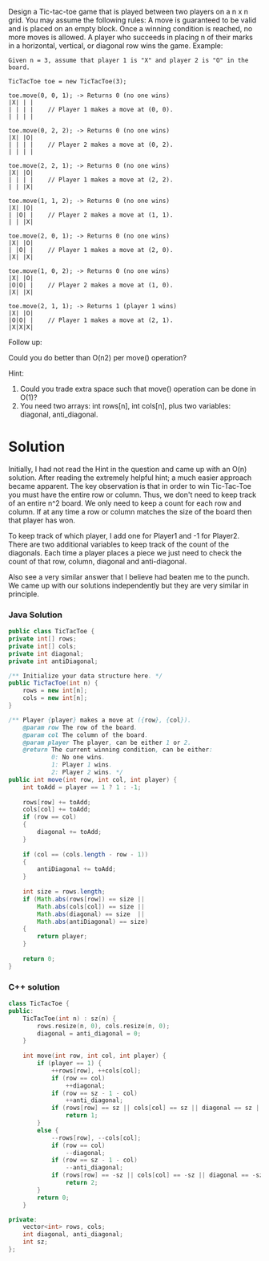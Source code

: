 Design a Tic-tac-toe game that is played between two players on a n x n grid.
You may assume the following rules:
A move is guaranteed to be valid and is placed on an empty block.
Once a winning condition is reached, no more moves is allowed.
A player who succeeds in placing n of their marks in a horizontal, vertical, or diagonal row wins the game.
Example:

```
Given n = 3, assume that player 1 is "X" and player 2 is "O" in the board.

TicTacToe toe = new TicTacToe(3);

toe.move(0, 0, 1); -> Returns 0 (no one wins)
|X| | |
| | | |    // Player 1 makes a move at (0, 0).
| | | |

toe.move(0, 2, 2); -> Returns 0 (no one wins)
|X| |O|
| | | |    // Player 2 makes a move at (0, 2).
| | | |

toe.move(2, 2, 1); -> Returns 0 (no one wins)
|X| |O|
| | | |    // Player 1 makes a move at (2, 2).
| | |X|

toe.move(1, 1, 2); -> Returns 0 (no one wins)
|X| |O|
| |O| |    // Player 2 makes a move at (1, 1).
| | |X|

toe.move(2, 0, 1); -> Returns 0 (no one wins)
|X| |O|
| |O| |    // Player 1 makes a move at (2, 0).
|X| |X|

toe.move(1, 0, 2); -> Returns 0 (no one wins)
|X| |O|
|O|O| |    // Player 2 makes a move at (1, 0).
|X| |X|

toe.move(2, 1, 1); -> Returns 1 (player 1 wins)
|X| |O|
|O|O| |    // Player 1 makes a move at (2, 1).
|X|X|X|
```

Follow up:

Could you do better than O(n2) per move() operation?

Hint:  
1. Could you trade extra space such that move() operation can be done in O(1)?  
2. You need two arrays: int rows[n], int cols[n], plus two variables: diagonal, anti_diagonal.  

# Solution

Initially, I had not read the Hint in the question and came up with an O(n) solution. After reading the extremely helpful hint; a much easier approach became apparent. The key observation is that in order to win Tic-Tac-Toe you must have the entire row or column. Thus, we don't need to keep track of an entire n^2 board. We only need to keep a count for each row and column. If at any time a row or column matches the size of the board then that player has won.

To keep track of which player, I add one for Player1 and -1 for Player2. There are two additional variables to keep track of the count of the diagonals. Each time a player places a piece we just need to check the count of that row, column, diagonal and anti-diagonal.

Also see a very similar answer that I believe had beaten me to the punch. We came up with our solutions independently but they are very similar in principle.

### Java Solution

```java
public class TicTacToe {
private int[] rows;
private int[] cols;
private int diagonal;
private int antiDiagonal;

/** Initialize your data structure here. */
public TicTacToe(int n) {
    rows = new int[n];
    cols = new int[n];
}

/** Player {player} makes a move at ({row}, {col}).
    @param row The row of the board.
    @param col The column of the board.
    @param player The player, can be either 1 or 2.
    @return The current winning condition, can be either:
            0: No one wins.
            1: Player 1 wins.
            2: Player 2 wins. */
public int move(int row, int col, int player) {
    int toAdd = player == 1 ? 1 : -1;
    
    rows[row] += toAdd;
    cols[col] += toAdd;
    if (row == col)
    {
        diagonal += toAdd;
    }
    
    if (col == (cols.length - row - 1))
    {
        antiDiagonal += toAdd;
    }
    
    int size = rows.length;
    if (Math.abs(rows[row]) == size ||
        Math.abs(cols[col]) == size ||
        Math.abs(diagonal) == size  ||
        Math.abs(antiDiagonal) == size)
    {
        return player;
    }
    
    return 0;
}
```

### C++ solution

```cpp
class TicTacToe {
public:
    TicTacToe(int n) : sz(n) {
        rows.resize(n, 0), cols.resize(n, 0);
        diagonal = anti_diagonal = 0;
    }
    
    int move(int row, int col, int player) {
        if (player == 1) {
            ++rows[row], ++cols[col];
            if (row == col)
                ++diagonal;
            if (row == sz - 1 - col)
                ++anti_diagonal;
            if (rows[row] == sz || cols[col] == sz || diagonal == sz || anti_diagonal == sz)
                return 1;
        }
        else {
            --rows[row], --cols[col];
            if (row == col)
                --diagonal;
            if (row == sz - 1 - col)
                --anti_diagonal;
            if (rows[row] == -sz || cols[col] == -sz || diagonal == -sz || anti_diagonal == -sz)
                return 2;
        }
        return 0;
    }

private:
    vector<int> rows, cols;
    int diagonal, anti_diagonal;
    int sz;
};
```








